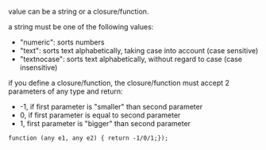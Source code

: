 value can be a string or a closure/function.

a string must be one of the following values:

- "numeric": sorts numbers
- "text": sorts text alphabetically, taking case into account (case sensitive)
- "textnocase": sorts text alphabetically, without regard to case (case insensitive)

if you define a closure/function, the closure/function must accept 2 parameters of any type and return:

- \-1, if first parameter is "smaller" than second parameter
- 0, if first parameter is equal to second parameter
- 1, first parameter is "bigger" than second parameter

`function (any e1, any e2) { return -1/0/1;});`
